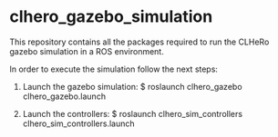 # clhero_gazebo_simulation
This repository contains all the packages required to run the CLHeRo gazebo simulation in a ROS environment.


In order to execute the simulation follow the next steps:

1. Launch the gazebo simulation:
  $ roslaunch clhero_gazebo clhero_gazebo.launch
  
2. Launch the controllers:
  $ roslaunch clhero_sim_controllers clhero_sim_controllers.launch
